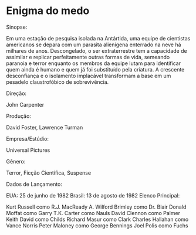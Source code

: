 # Enigma do medo
Sinopse:

Em uma estação de pesquisa isolada na Antártida, uma equipe de cientistas americanos se depara com um parasita alienígena enterrado na neve há milhares de anos. Descongelado, o ser extraterrestre tem a capacidade de assimilar e replicar perfeitamente outras formas de vida, semeando paranoia e terror enquanto os membros da equipe lutam para identificar quem ainda é humano e quem já foi substituído pela criatura. A crescente desconfiança e o isolamento implacável transformam a base em um pesadelo claustrofóbico de sobrevivência.

Direção:

John Carpenter

Produção:

David Foster, Lawrence Turman

Empresa/Estúdio:

Universal Pictures

Gênero:

Terror, Ficção Científica, Suspense

Dados de Lançamento:

EUA: 25 de junho de 1982
Brasil: 13 de agosto de 1982
Elenco Principal:

Kurt Russell como R.J. MacReady
A. Wilford Brimley como Dr. Blair
Donald Moffat como Garry
T.K. Carter como Nauls
David Clennon como Palmer
Keith David como Childs
Richard Masur como Clark
Charles Hallahan como Vance Norris
Peter Maloney como George Bennings
Joel Polis como Fuchs
